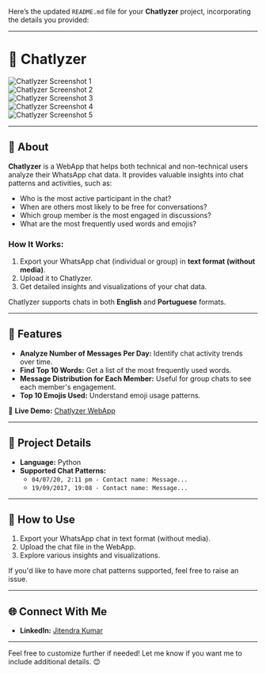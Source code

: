 Here’s the updated `README.md` file for your **Chatlyzer** project, incorporating the details you provided:

---

# 💬 Chatlyzer  

![Chatlyzer Screenshot 1](https://user-images.githubusercontent.com/99127748/161411686-431215e6-83a8-4ac4-af30-efbf89e68a7f.png)  
![Chatlyzer Screenshot 2](https://user-images.githubusercontent.com/99127748/161411689-eb8e94da-3dbb-4c73-90e8-b32e5e7769fd.png)  
![Chatlyzer Screenshot 3](https://user-images.githubusercontent.com/99127748/161411691-0c4aa3d0-514f-4c08-bbfd-19f30b3a2b8f.png)  
![Chatlyzer Screenshot 4](https://user-images.githubusercontent.com/99127748/161411682-100f08ce-bec6-4b52-a9fd-a0ae8073cdb2.png)  
![Chatlyzer Screenshot 5](https://user-images.githubusercontent.com/99127748/161411756-c7d9f306-e568-4a83-8211-4d6f928fe49e.png)  

---

## 📖 About  

**Chatlyzer** is a WebApp that helps both technical and non-technical users analyze their WhatsApp chat data. It provides valuable insights into chat patterns and activities, such as:  
- Who is the most active participant in the chat?  
- When are others most likely to be free for conversations?  
- Which group member is the most engaged in discussions?  
- What are the most frequently used words and emojis?  

### **How It Works:**  
1. Export your WhatsApp chat (individual or group) in **text format (without media)**.  
2. Upload it to Chatlyzer.  
3. Get detailed insights and visualizations of your chat data.  

Chatlyzer supports chats in both **English** and **Portuguese** formats.

---

## 🌟 Features  

- **Analyze Number of Messages Per Day:** Identify chat activity trends over time.  
- **Find Top 10 Words:** Get a list of the most frequently used words.  
- **Message Distribution for Each Member:** Useful for group chats to see each member's engagement.  
- **Top 10 Emojis Used:** Understand emoji usage patterns.  

🔗 **Live Demo:** [Chatlyzer WebApp](https://chatlyzer.herokuapp.com/)

---

## 📂 Project Details  

- **Language:** Python  
- **Supported Chat Patterns:**  
  - `04/07/20, 2:11 pm - Contact name: Message...`  
  - `19/09/2017, 19:08 - Contact name: Message...`  

---

## 🚀 How to Use  

1. Export your WhatsApp chat in text format (without media).  
2. Upload the chat file in the WebApp.  
3. Explore various insights and visualizations.  

If you'd like to have more chat patterns supported, feel free to raise an issue.

---

## 🌐 Connect With Me  

- **LinkedIn:** [Jitendra Kumar](https://www.linkedin.com/in/jeetu182370/)  

---

Feel free to customize further if needed! Let me know if you want me to include additional details. 😊
